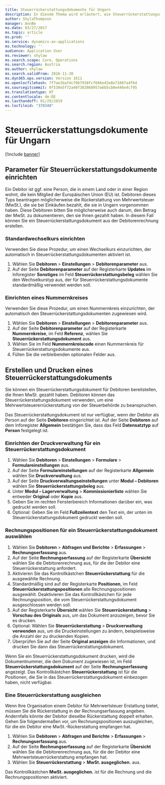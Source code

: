 ```yaml
---
title: Steuerrückerstattungsdokumente für Ungarn
description: In diesem Thema wird erläutert, wie Steuerrückerstattungsdokumente für Ungarn eingerichtet und erstellt werden.
author: ShylaThompson
manager: AnnBe
ms.date: 03/27/2017
ms.topic: article
ms.prod: ''
ms.service: dynamics-ax-applications
ms.technology: ''
audience: Application User
ms.reviewer: shylaw
ms.search.scope: Core, Operations
ms.search.region: Austria
ms.author: shylaw
ms.search.validFrom: 2016-11-30
ms.dyn365.ops.version: Version 1611
ms.openlocfilehash: 7f7ae1baf4c79b7938fcf666e43e8e71087a4f64
ms.sourcegitcommit: 0f530e5f72a40f383868957a6b5cb0e446e4c795
ms.translationtype: HT
ms.contentlocale: de-DE
ms.lasthandoff: 01/29/2019
ms.locfileid: "370348"
---
```

# <a name="tax-reimbursement-documents-for-hungary"></a>Steuerrückerstattungsdokumente für Ungarn

[!include [banner](../includes/banner.md)]

## <a name="set-up-parameters-for-tax-reimbursement-documents"></a>Parameter für Steuerrückerstattungsdokumente einrichten

Ein Debitor ist ggf. eine Person, die in einem Land oder in einer Region wohnt, die kein Mitglied der Europäischen Union (EU) ist. Debitoren dieses Typs beantragen möglicherweise die Rückerstattung von Mehrwertsteuer (MwSt.), die sie bei Einkäufen bezahlt, die sie in Ungarn vorgenommen haben. Diese Debitoren bitten Sie möglicherweise auch darum, den Betrag der MwSt. zu dokumentieren, den sie Ihnen gezahlt haben. In diesem Fall können Sie ein Steuerrückerstattungsdokument aus der Debitorenrechnung erstellen.

### <a name="set-up-a-default-exchange-rate"></a>Standardwechselkurs einrichten

Verwenden Sie diese Prozedur, um einen Wechselkurs einzurichten, der automatisch in Steuerrückerstattungsdokumenten aktiviert ist.

1. Wählen Sie **Debitoren** &gt; **Einstellungen** &gt; **Debitorenparameter** aus.
2. Auf der Seite **Debitorenparameter** auf der Registerkarte **Updates** im Inforegister **Sonstiges** im Feld **Steuerrückerstattungsbeleg** wählen Sie den Wechselkurstyp aus, der für Steuerrückerstattungsdokumente standardmäßig verwendet werden soll.

### <a name="set-up-a-number-sequence"></a>Einrichten eines Nummernkreises

Verwenden Sie diese Prozedur, um einen Nummernkreis einzurichten, der automatisch den Steuerrückerstattungsdokumenten zugewiesen wird.

1. Wählen Sie **Debitoren** &gt; **Einstellungen** &gt; **Debitorenparameter** aus.
2. Auf der Seite **Debitorenparameter** auf der Registerkarte **Nummernkreise**, im Feld **Referenz**, wählen Sie **Steuerrückerstattungsdokument** aus.
3. Wählen Sie im Feld **Nummernkreiscode** einen Nummernkreis für Steuerrückerstattungsdokumente aus.
4. Füllen Sie die verbleibenden optionalen Felder aus.

## <a name="create-and-print-a-tax-reimbursement-document"></a>Erstellen und Drucken eines Steuerrückerstattungsdokuments

Sie können ein Steuerrückerstattungsdokument für Debitoren bereitstellen, die Ihnen MwSt. gezahlt haben. Debitoren können das Steuerrückerstattungsdokument verwenden, um eine Mehrwertsteuererrückerstattung von der Steuerbehörde zu beanspruchen.

Das Steuerrückerstattungsdokument ist nur verfügbar, wenn der Debitor als Person auf der Seite **Debitoren** eingerichtet ist. Auf der Seite **Debitoren** auf dem Inforegister **Allgemein** bestätigen Sie, dass das Feld **Datensatztyp** auf **Person** festgelegt ist.

### <a name="set-up-print-management-for-a-tax-reimbursement-document"></a>Einrichten der Druckverwaltung für ein Steuerrückerstattungsdokument

1. Wählen Sie **Debitoren** &gt; **Einstellungen** &gt; **Formulare** &gt; **Formulareinstellungen** aus.
2. Auf der Seite **Formulareinstellungen** auf der Registerkarte **Allgemein** wählen Sie **Druckverwaltung** aus.
3. Auf der Seite **Druckverwaltungseinstellungen** unter **Modul – Debitoren** wählen Sie **Steuerrückerstattungsbeleg** aus.
4. Unter **Modul – Lagerverwaltung** &gt; **Kommissionierliste** wählen Sie entweder **Original** oder **Kopie** aus.
5. Geben Sie im rechten Fensterbereich Informationen darüber ein, was gedruckt werden soll.
6. Optional: Geben Sie im Feld **Fußzeilentext** den Text ein, der unten im Steuerrückerstattungsdokument gedruckt werden soll.

### <a name="select-invoice-lines-for-a-tax-reimbursement-document"></a>Rechnungspositionen für ein Steuerrückerstattungsdokument auswählen

1. Wählen Sie **Debitoren** &gt; **Abfragen und Berichte** &gt; **Erfassungen** &gt; **Rechnungserfassung** aus.
2. Auf der Seite **Rechnungserfassung** auf der Registerkarte **Übersicht** wählen Sie die Debitorenrechnung aus, für die der Debitor eine Steuerrückerstattung anfordert.
3. Aktivieren Sie das Kontrollkästchen **Steuerrückerstattung** für die ausgewählte Rechnung.
4. Standardmäßig sind auf der Registerkarte **Positionen**, im Feld **Steuerrückerstattungspositionen** alle Rechnungspositionen ausgewählt. Deaktivieren Sie das Kontrollkästchen für jede Rechnungsposition, die vom Steuerrückerstattungsdokument ausgeschlossen werden soll.
5. Auf der Registerkarte **Übersicht** wählen Sie **Steuerrückerstattung** &gt; **Vorschau des Originals** aus, um das Dokument anzuzeigen, bevor Sie es drucken.
6. Optional: Wählen Sie **Steuerrückerstattung** &gt; **Druckverwaltung verwenden** aus, um die Druckeinstellungen zu ändern, beispielsweise die Anzahl der zu druckenden Kopien.
7. Überprüfen Sie auf der Seite **Original anzeigen** die Informationen, und drucken Sie dann das Steuerrückerstattungsdokument.

Wenn Sie ein Steuerrückerstattungsdokument drucken, wird die Dokumentnummer, die dem Dokument zugewiesen ist, im Feld **Steuerrückerstattungsdokument** auf der Seite **Rechnungserfassung** angezeigt. Das Kontrollkästchen **Steuerrückerstattung** ist für die Positionen, die Sie in das Steuerrückerstattungsdokument einbezogen haben, nicht verfügbar.

### <a name="settle-a-tax-reimbursement"></a>Eine Steuerrückerstattung ausgleichen

Wenn Ihre Organisation einem Debitor für Mehrwertsteuer Erstattung bietet, müssen Sie die Rückerstattung in der Rechnungserfassung angeben. Andernfalls könnte der Debitor dieselbe Rückerstattung doppelt erhalten. Gehen Sie folgendermaßen vor, um Rechnungspositionen auszugleichen, für die ein Debitor eine MwSt.-Rückerstattung empfangen hat.

1. Wählen Sie **Debitoren** &gt; **Abfragen und Berichte** &gt; **Erfassungen** &gt; **Rechnungserfassung** aus.
2. Auf der Seite **Rechnungserfassung** auf der Registerkarte **Übersicht** wählen Sie die Debitorenrechnung aus, für die der Debitor eine Mehrwertsteuerrückerstattung empfangen hat.
3. Wählen Sie **Steuerrückerstattung** &gt; **MwSt. ausgeglichen.** aus.

Das Kontrollkästchen **MwSt. ausgeglichen.** ist für die Rechnung und die Rechnungspositionen aktiviert.
